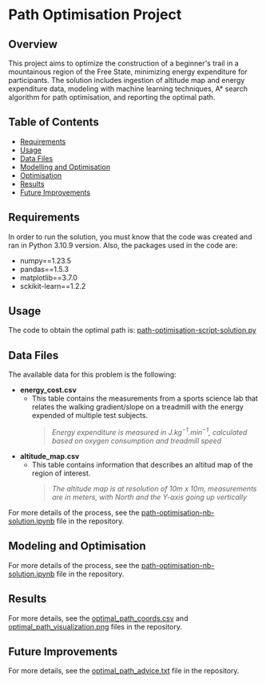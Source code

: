 # Path Optimisation Project

## Overview

This project aims to optimize the construction of a beginner's trail in a mountainous region of the Free State, minimizing energy expenditure for participants. The solution includes ingestion of altitude map and energy expenditure data, modeling with machine learning techniques, A* search algorithm for path optimisation, and reporting the optimal path.

## Table of Contents

- [Requirements](#requirements)
- [Usage](#usage)
- [Data Files](#data-files)
- [Modelling and Optimisation](#modeling-and-optimisation)
- [Optimisation](#optimisation)
- [Results](#results)
- [Future Improvements](#future-improvements)

## Requirements

In order to run the solution, you must know that the code was created and ran in Python 3.10.9 version.
Also, the packages used in the code are:
- numpy==1.23.5
- pandas==1.5.3
- matplotlib==3.7.0
- sckikit-learn==1.2.2

## Usage

The code to obtain the optimal path is: [path-optimisation-script-solution.py](path-optimisation-script-solution.py)

## Data Files

The available data for this problem is the following:
- **energy_cost.csv**
   - This table contains the measurements from a sports science lab that relates the walking gradient/slope on a treadmill with the energy expended of multiple test subjects. 
     > *Energy expenditure is measured in $J.kg^{-1}.min^{-1}$, calculated based on oxygen consumption and treadmill speed*
- **altitude_map.csv**
   - This table contains information that describes an altitud map of the region of interest.
     > *The altitude map is at resolution of 10m x 10m, measurements are in meters, with North and the Y-axis going up vertically*

For more details of the process, see the [path-optimisation-nb-solution.ipynb](path-optimisation-nb-solution.ipynb) file in the repository.

## Modeling and Optimisation

For more details of the process, see the [path-optimisation-nb-solution.ipynb](path-optimisation-nb-solution.ipynb) file in the repository.


## Results

For more details, see the [optimal_path_coords.csv](optimal_path_coords.csv) and [optimal_path_visualization.png](optimal_path_visualization.png) files in the repository.

## Future Improvements

For more details, see the [optimal_path_advice.txt](optimal_path_advice.txt) file in the repository.
